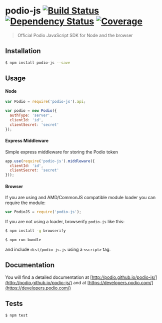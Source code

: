 # podio-js [![Build Status](http://img.shields.io/travis/podio/podio-js.svg?style=flat-square)](https://travis-ci.org/podio/podio-js) [![Dependency Status](http://img.shields.io/gemnasium/podio/podio-js.svg?style=flat-square)](https://gemnasium.com/podio/podio-js) [![Coverage](http://img.shields.io/coveralls/podio/podio-js.svg?style=flat-square)](https://coveralls.io/r/podio/podio-js) 

> Official Podio JavaScript SDK for Node and the browser

## Installation

```sh
$ npm install podio-js --save
```

## Usage

#### Node

```js
var Podio = require('podio-js').api;

var podio = new Podio({
  authType: 'server',
  clientId: 'id',
  clientSecret: 'secret'
});
```

#### Express Middleware

Simple express middleware for storing the Podio token

```js
app.use(require('podio-js').middleware({
  clientId: 'id',
  clientSecret: 'secret'
}));
```

#### Browser

If you are using and AMD/CommonJS compatible module loader you can require the module:

```js
var PodioJS = require('podio-js');
```

If you are not using a loader, browserify `podio-js` like this:

```sh
$ npm install -g browserify

$ npm run bundle
```

and include `dist/podio-js.js` using a `<script>` tag.

## Documentation

You will find a detailed documentation at [http://podio.github.io/podio-js/](http://podio.github.io/podio-js/) and at [https://developers.podio.com/](https://developers.podio.com/)


## Tests

```sh
$ npm test
```

